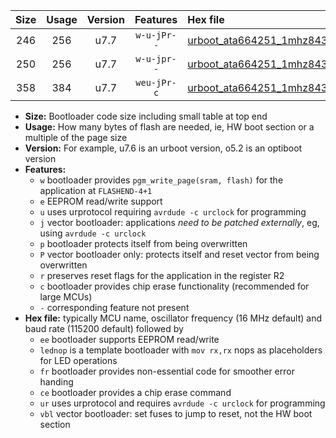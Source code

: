 |Size|Usage|Version|Features|Hex file|
|:-:|:-:|:-:|:-:|:--|
|246|256|u7.7|`w-u-jPr--`|[urboot_ata664251_1mhz8432_38400bps_lednop_ur_vbl.hex](https://raw.githubusercontent.com/stefanrueger/urboot.hex/main/mcus/ata664251/fcpu_1mhz8432/38400_bps/urboot_ata664251_1mhz8432_38400bps_lednop_ur_vbl.hex)|
|250|256|u7.7|`w-u-jpr--`|[urboot_ata664251_1mhz8432_38400bps_lednop_fr_ur_vbl.hex](https://raw.githubusercontent.com/stefanrueger/urboot.hex/main/mcus/ata664251/fcpu_1mhz8432/38400_bps/urboot_ata664251_1mhz8432_38400bps_lednop_fr_ur_vbl.hex)|
|358|384|u7.7|`weu-jPr-c`|[urboot_ata664251_1mhz8432_38400bps_ee_lednop_fr_ce_ur_vbl.hex](https://raw.githubusercontent.com/stefanrueger/urboot.hex/main/mcus/ata664251/fcpu_1mhz8432/38400_bps/urboot_ata664251_1mhz8432_38400bps_ee_lednop_fr_ce_ur_vbl.hex)|

- **Size:** Bootloader code size including small table at top end
- **Usage:** How many bytes of flash are needed, ie, HW boot section or a multiple of the page size
- **Version:** For example, u7.6 is an urboot version, o5.2 is an optiboot version
- **Features:**
  + `w` bootloader provides `pgm_write_page(sram, flash)` for the application at `FLASHEND-4+1`
  + `e` EEPROM read/write support
  + `u` uses urprotocol requiring `avrdude -c urclock` for programming
  + `j` vector bootloader: applications *need to be patched externally*, eg, using `avrdude -c urclock`
  + `p` bootloader protects itself from being overwritten
  + `P` vector bootloader only: protects itself and reset vector from being overwritten
  + `r` preserves reset flags for the application in the register R2
  + `c` bootloader provides chip erase functionality (recommended for large MCUs)
  + `-` corresponding feature not present
- **Hex file:** typically MCU name, oscillator frequency (16 MHz default) and baud rate (115200 default) followed by
  + `ee` bootloader supports EEPROM read/write
  + `lednop` is a template bootloader with `mov rx,rx` nops as placeholders for LED operations
  + `fr` bootloader provides non-essential code for smoother error handing
  + `ce` bootloader provides a chip erase command
  + `ur` uses urprotocol and requires `avrdude -c urclock` for programming
  + `vbl` vector bootloader: set fuses to jump to reset, not the HW boot section
